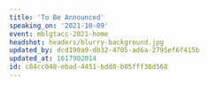 ```yaml
---
title: 'To Be Announced'
speaking_on: '2021-10-09'
event: mblgtacc-2021-home
headshot: headers/blurry-background.jpg
updated_by: dcd190a9-db32-4705-ad6a-2795ef6f415b
updated_at: 1617902014
id: c84cc048-ebad-4451-bdd0-b05fff38d568
---
```

